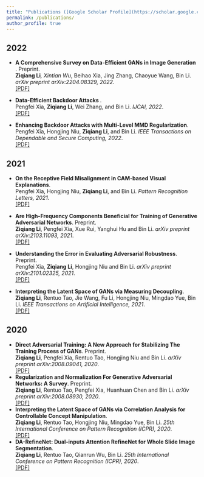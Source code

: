 ```yaml
---
title: "Publications ([Google Scholar Profile](https://scholar.google.com.hk/citations?user=mj5a8WgAAAAJ&hl))"
permalink: /publications/
author_profile: true
---
```




## 2022


* <b>A Comprehensive Survey on Data-Efficient GANs in Image Generation </b>. Preprint.<br>
<b>Ziqiang Li<sup>*</sup></b>, Xintian Wu<sup>*</sup>, Beihao Xia, Jing Zhang, Chaoyue Wang, Bin Li. <i>arXiv preprint  arXiv:2204.08329, 2022</i>. <br>
[[PDF]](https://arxiv.org/pdf/2204.08329)

* <b>Data-Efficient Backdoor Attacks </b>.<br>
 Pengfei Xia, <b>Ziqiang Li</b>, Wei Zhang, and Bin Li. <i>IJCAI, 2022</i>. <br>
[[PDF]](https://arxiv.org/pdf/2204.12281)

* <b>Enhancing Backdoor Attacks with Multi-Level MMD Regularization</b>.<br>
 Pengfei Xia, Hongjing Niu, <b>Ziqiang Li</b>, and Bin Li. <i>IEEE Transactions on Dependable and Secure Computing, 2022</i>. <br>
[[PDF]](https://arxiv.org/abs/2111.05077)

## 2021
* <b>On the Receptive Field Misalignment in CAM-based Visual Explanations</b>.<br>
 Pengfei Xia, Hongjing Niu, <b>Ziqiang Li</b>, and Bin Li. <i>Pattern Recognition Letters, 2021</i>. <br>
[[PDF]](https://www.sciencedirect.com/science/article/pii/S0167865521003810)
* <b>Are High-Frequency Components Beneficial for Training of Generative Adversarial Networks</b>. Preprint.<br>
 <b>Ziqiang Li</b>, Pengfei Xia, Xue Rui, Yanghui Hu and Bin Li. <i>arXiv preprint  arXiv:2103.11093, 2021</i>. <br>
[[PDF]](https://arxiv.org/abs/2103.11093)

* <b>Understanding the Error in Evaluating Adversarial Robustness</b>. Preprint. <br>
Pengfei Xia, <b>Ziqiang Li</b>, Hongjing Niu and Bin Li. <i>arXiv preprint arXiv:2101.02325, 2021</i>. <br>
[[PDF]](https://arxiv.org/abs/2101.02325)

* <b>Interpreting the Latent Space of GANs via Measuring Decoupling</b>. <br>
<b>Ziqiang Li</b>, Rentuo Tao, Jie Wang, Fu Li, Hongjing Niu, Mingdao Yue, Bin Li. <i>IEEE Transactions on Artificial Intelligence, 2021</i>. <br>
[[PDF]](https://ieeexplore.ieee.org/document/9399843)

## 2020
* <b>Direct Adversarial Training: A New Approach for Stabilizing The Training Process of GANs</b>. Preprint. <br>
<b>Ziqiang Li</b>, Pengfei Xia, Rentuo Tao, Hongjing Niu and Bin Li. <i>arXiv preprint arXiv:2008.09041, 2020</i>. <br>
[[PDF]](https://arxiv.org/pdf/2008.09041)
* <b>Regularization and Normalization For Generative Adversarial Networks: A Survey</b>. Preprint. <br>
<b>Ziqiang Li</b>, Rentuo Tao, Pengfei Xia, Huanhuan Chen and Bin Li. <i>arXiv preprint arXiv:2008.08930, 2020</i>. <br>
[[PDF]](https://arxiv.org/pdf/2008.08930)
* <b>Interpreting the Latent Space of GANs via Correlation Analysis for Controllable Concept Manipulation</b>. <br>
<b>Ziqiang Li</b>, Rentuo Tao, Hongjing Niu, Mingdao Yue, Bin Li. <i>25th International Conference on Pattern Recognition (ICPR), 2020</i>. <br>
[[PDF]](https://arxiv.org/pdf/2006.10132)
* <b>DA-RefineNet: Dual-inputs Attention RefineNet for Whole Slide Image Segmentation</b>. <br>
<b>Ziqiang Li</b>, Rentuo Tao, Qianrun Wu, Bin Li. <i>25th International Conference on Pattern Recognition (ICPR), 2020</i>. <br>
[[PDF]](https://arxiv.org/pdf/1907.06358)



